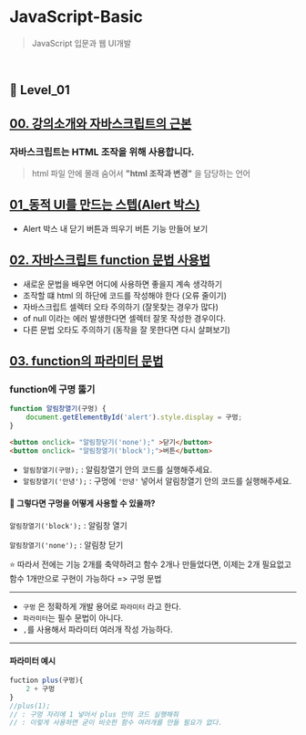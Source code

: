 # JavaScript-Basic
> JavaScript 입문과 웹 UI개발
<br />

## 🍎 Level_01 

## [00. 강의소개와 자바스크립트의 근본](https://github.com/oiosu/JavaScript-Basic/blob/master/00_%EA%B0%95%EC%9D%98%EC%86%8C%EA%B0%9C%EC%99%80%20%EC%9E%90%EB%B0%94%EC%8A%A4%ED%81%AC%EB%A6%BD%ED%8A%B8%EC%9D%98%20%EA%B7%BC%EB%B3%B8.md)
### **자바스크립트는 HTML 조작을 위해 사용합니다.** 

> html 파일 안에 몰래 숨어서 **"html 조작과 변경"** 을 담당하는 언어

## [01_동적 UI를 만드는 스텝(Alert 박스)](https://github.com/oiosu/JavaScript-Basic/blob/master/01_%EB%8F%99%EC%A0%81%20UI%EB%A5%BC%20%EB%A7%8C%EB%93%9C%EB%8A%94%20%EC%8A%A4%ED%85%9D(Alert%20%EB%B0%95%EC%8A%A4).md)

* Alert 박스 내 닫기 버튼과 띄우기 버튼 기능 만들어 보기

## [02. 자바스크립트 function 문법 사용법](https://github.com/oiosu/JavaScript-Basic/blob/master/02_%EC%9E%90%EB%B0%94%EC%8A%A4%ED%81%AC%EB%A6%BD%ED%8A%B8%20function%20%EB%AC%B8%EB%B2%95%20%EC%82%AC%EC%9A%A9%EB%B2%95.md)

* 새로운 문법을 배우면 어디에 사용하면 좋을지 계속 생각하기 <br>
*  조작할 떄 html 의 하단에 코드를 작성해야 한다 (오류 줄이기) <br>
*  자바스크립트 셀렉터 오타 주의하기 (잘못찾는 경우가 많다) <br>
*  of null 이라는 에러 발생한다면 셀렉터 잘못 작성한 경우이다. <br>
*  다른 문법 오타도 주의하기 (동작을 잘 못한다면 다시 살펴보기) <br>

## [03. function의 파라미터 문법](https://github.com/oiosu/JavaScript-Basic/blob/master/03_function%EC%9D%98%20%ED%8C%8C%EB%9D%BC%EB%AF%B8%ED%84%B0%20%EB%AC%B8%EB%B2%95.md)

###  function에 구명 뚫기 

```javascript
function 알림창열기(구멍) {
    document.getElementById('alert').style.display = 구멍;
}
```

```html
<button onclick= "알림창닫기('none');" >닫기</button>
<button onclick= "알림창열기('block');">버튼</button>
```

* `알림창열기(구멍);` : 알림창열기 안의 코드를 실행해주세요.
* `알림창열기('안녕');` : 구멍에 `'안녕'` 넣어서 알림창열기 안의 코드를 실행해주세요.



#### 🧐 그렇다면 구멍을 어떻게 사용할 수 있을까?

`알림창열기('block');` : 알림창 열기 

`알림창열기('none');` : 알림창 닫기 

⭐ 따라서 전에는 기능 2개를 축약하려고 함수 2개나 만들었다면, 이제는 2개 필요없고 함수 1개만으로 구현이 가능하다 => 구멍 문법



---

* `구멍` 은 정확하게 개발 용어로 `파라미터` 라고 한다. 
* `파라미터`는 필수 문법이 아니다. 
* `,`를 사용해서 파라미터 여러개 작성 가능하다. 

---

#### 파라미터 예시 

```javascript
fuction plus(구멍){
    2 + 구멍
}
//plus(1);
// : 구멍 자리에 1 넣어서 plus 안의 코드 실행해줘
// : 이렇게 사용하면 굳이 비슷한 함수 여러개를 만들 필요가 없다. 
```
